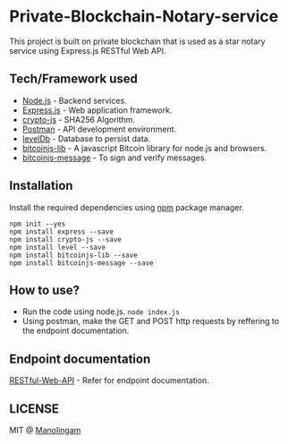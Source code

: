 # Private-Blockchain-Notary-service
This project is built on private blockchain that is used as a star notary service using Express.js RESTful Web API.

## Tech/Framework used
* [Node.js](https://nodejs.org/en/) - Backend services.
* [Express.js](https://expressjs.com/) - Web application framework.
* [crypto-js](https://www.npmjs.com/package/crypto-js) - SHA256 Algorithm.
* [Postman](https://www.getpostman.com/) - API development environment.
* [levelDb](http://leveldb.org/) - Database to persist data.
* [bitcoinjs-lib](https://www.npmjs.com/package/bitcoinjs-lib) - A javascript Bitcoin library for node.js and browsers.
* [bitcoinjs-message](https://www.npmjs.com/package/bitcoinjs-message) - To sign and verify messages.

## Installation
Install the required dependencies using [npm](https://www.npmjs.com/) package manager.
```
npm init --yes
npm install express --save
npm install crypto-js --save
npm install level --save
npm install bitcoinjs-lib --save
npm install bitcoinjs-message --save
```
## How to use?
* Run the code using node.js.
`node index.js`
* Using postman, make the GET and POST http requests by reffering to the endpoint documentation.

## Endpoint documentation
[RESTful-Web-API](https://documenter.getpostman.com/view/5369196/RWgm2LP5) - Refer for endpoint documentation.

## LICENSE
MIT @ [Manolingam](./LICENSE)
